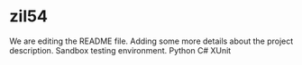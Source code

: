 # zil54
We are editing the README file. Adding some more details about the project description.
Sandbox testing environment.
Python
C#
XUnit
